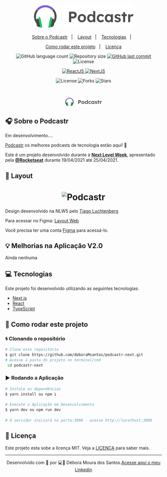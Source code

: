 <div align="center">
  <img src=".github/podcastr-logo.svg" alt="Podcastr logo">
</div>

<p align="center">
  <a href="#-sobre-o-podcastr">Sobre o Podcastr</a>&nbsp;&nbsp;&nbsp;|&nbsp;&nbsp;&nbsp;
    <a href="#-layout">Layout</a>&nbsp;&nbsp;&nbsp;|&nbsp;&nbsp;&nbsp;
  <a href="#-tecnologias">Tecnologias</a>&nbsp;&nbsp;&nbsp;|&nbsp;&nbsp;&nbsp;
  </p>
  <p align="center">
  <a href="#-como-rodar-este-projeto">Como rodar este projeto</a>&nbsp;&nbsp;&nbsp;|&nbsp;&nbsp;&nbsp;
<a href="#-license">Licença</a>

</p>

<p align="center">

  <img alt="GitHub language count" src="https://img.shields.io/github/languages/count/DeboraMSantos/podcastr-next">

  <img alt="Repository size" src="https://img.shields.io/github/repo-size/deboramsantos/podcastr-next">

  <a href="https://github.com/deboramsantos/podcastr-next/commits/master">
      <img alt="GitHub last commit" src="https://img.shields.io/github/last-commit/deboramsantos/podcastr-next?color=blue">
  </a>

  <img alt="License" src="https://img.shields.io/badge/license-MIT-brightgreen?color=blue">

</p>

<p align="center">

  <a target="_blank" href="https://reactjs.org/">
    <img alt="ReactJS" src="https://img.shields.io/static/v1?color=blue&label=React&message=JS&?style=plastic&logo=React">
  </a>

  <a target="_blank" href="https://nextjs.org/">
      <img alt="NextJS" src="https://img.shields.io/static/v1?color=white&label=Next&message=JS&?style=plastic&logo=Next.js">
  </a>
</p>

<p align="center">
  <img  src="https://img.shields.io/static/v1?label=license&message=MIT&color=5965E0&labelColor=121214" alt="License">
  
  <img src="https://img.shields.io/github/forks/deboraMsantos/podcastr-next?label=forks&message=MIT&color=5965E0&labelColor=121214" alt="Forks">

  <img src="https://img.shields.io/github/stars/deboraMsantos/podcastr-next?label=stars&message=MIT&color=5965E0&labelColor=121214" alt="Stars">
</p>

<br>

<p align="center">
  <img alt="Podcastr" src=".github/podcastr-logo.svg" width="120px">
</p>

## 🎧 Sobre o Podcastr

Em desenvolvimento....

[Podcastr](https://dms-podcastr.vercel.app/) os melhores podcasts de tecnologia estão aqui! 💜

Este é um projeto desenvolvido durante à **[Next Level Week](https://nextlevelweek.com/)**, apresentado pela **[@Rocketseat](https://github.com/Rocketseat)** durante 19/04/2021 até 25/04/2021.

## 🎨 Layout

<h1 align="center">
    <img alt="Podcastr" title="Podcastr" src=".github/podcastr.svg" />
</h1>

Design desenvolvido na NLW5 pelo [Tiago Luchtenberg](https://www.instagram.com/tiagoluchtenberg/)

Para acessar no Figma: [Layout Web](https://www.figma.com/file/UwFEntsHpHYJlHNQAQr4gA/Podcastr?node-id=160%3A2761)

Você precisa ter uma conta [Figma](http://figma.com/) para acessá-lo.

## 💡 Melhorias na Aplicação V2.0

Ainda nenhuma

## 💻 Tecnologias

Este projeto foi desenvolvido utilizando as seguintes tecnologias:

- [Next.js](https://nextjs.org/)
- [React](https://reactjs.org)
- [TypeScript](https://www.typescriptlang.org/)

## 🚀 Como rodar este projeto

### 🌀 Clonando o repositório

```bash
# Clone este repositório
$ git clone https://github.com/deboraMsantos/podcastr-next.git
# Acesse a pasta do projeto no terminal/cmd
 cd podcastr-next
```

### ▶️ Rodando a Aplicação

```bash
# Instale as dependências
$ yarn install ou npm i

# Execute a Aplicação em Desenvolvimento
$ yarn dev ou npm run dev

# O servidor iniciará na porta:3000 - acesse http://localhost:3000
```

## 📝 Licença

Este projeto esta sobe a licença MIT. Veja a [LICENÇA](https://opensource.org/licenses/MIT) para saber mais.

---

<p align="center">Desenvolvido com 💜 por 💻🙋‍ Débora Moura dos Santos.<a href="https://www.linkedin.com/in/d%C3%A9bora-moura-dos-santos-57813335/">Acesse aqui o meu Linkedin</a> </p>
